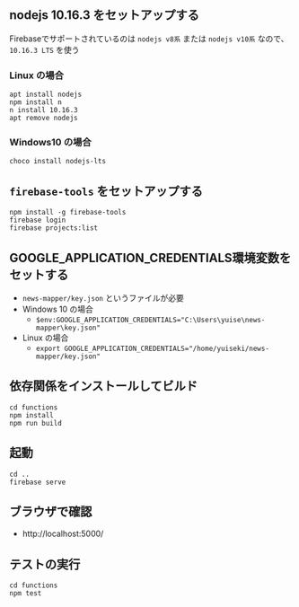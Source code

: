 
## nodejs 10.16.3 をセットアップする

Firebaseでサポートされているのは
`nodejs v8系` または `nodejs v10系` なので、
`10.16.3 LTS` を使う

### Linux の場合
```
apt install nodejs
npm install n
n install 10.16.3
apt remove nodejs
```

### Windows10 の場合
```
choco install nodejs-lts
```

## `firebase-tools` をセットアップする
```
npm install -g firebase-tools
firebase login
firebase projects:list
```

## GOOGLE_APPLICATION_CREDENTIALS環境変数をセットする
  - `news-mapper/key.json` というファイルが必要
  - Windows 10 の場合
    - `$env:GOOGLE_APPLICATION_CREDENTIALS="C:\Users\yuise\news-mapper\key.json"`
  - Linux の場合
    - `export GOOGLE_APPLICATION_CREDENTIALS="/home/yuiseki/news-mapper/key.json"`


## 依存関係をインストールしてビルド
```
cd functions
npm install
npm run build
```

## 起動
```
cd ..
firebase serve
```

## ブラウザで確認
  - http://localhost:5000/

## テストの実行
```
cd functions
npm test
```